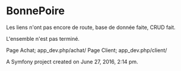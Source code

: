 BonnePoire
==========
Les liens n'ont pas encore de route, base de donnée faite, CRUD fait.

L'ensemble n'est pas terminé.

Page Achat; app_dev.php/achat/
Page Client; app_dev.php/client/

A Symfony project created on June 27, 2016, 2:14 pm.
